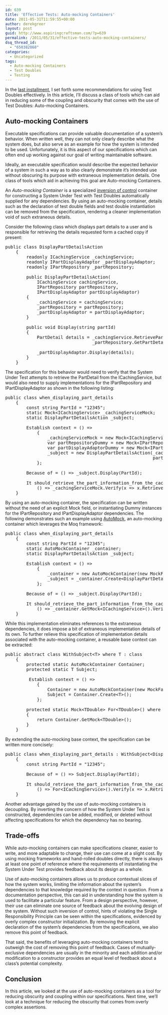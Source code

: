 ```yaml
---
id: 639
title: 'Effective Tests: Auto-mocking Containers'
date: 2011-05-31T11:59:55+00:00
author: derekgreer
layout: post
guid: http://www.aspiringcraftsman.com/?p=639
permalink: /2011/05/31/effective-tests-auto-mocking-containers/
dsq_thread_id:
  - "650382868"
categories:
  - Uncategorized
tags:
  - Auto-mocking Containers
  - Test Doubles
  - Testing
---
```

In <noindex></noindex> the [last installment](http://www.aspiringcraftsman.com/2011/05/26/effective-tests-double-strategies/), I set forth some recommendations for using Test Doubles effectively. In this article, I’ll discuss a class of tools which can aid in reducing some of the coupling and obscurity that comes with the use of Test Doubles: Auto-mocking Containers.

## Auto-mocking Containers

Executable specifications can provide valuable documentation of a system’s behavior. When written well, they can not only clearly describe what the system does, but also serve as an example for how the system is intended to be used. Unfortunately, it is this aspect of our specifications which can often end up working against our goal of writing maintainable software.

Ideally, an executable specification would describe the expected behavior of a system in such a way as to also clearly demonstrate it’s intended use without obscuring its purpose with extraneous implementation details. One class of tools which aid in achieving this goal are Auto-mocking Containers.

An _Auto-mocking Container_ is a specialized [inversion of control](http://en.wikipedia.org/wiki/Inversion_of_control) container for constructing a System Under Test with Test Doubles automatically supplied for any dependencies. By using an auto-mocking container, details such as the declaration of test double fields and test double instantiation can be removed from the specification, rendering a cleaner implementation void of such extraneous details.

Consider the following class which displays part details to a user and is responsible for retrieving the details requested form a cached copy if present:

<pre class="brush:csharp; gutter:false; wrap-lines:false; tab-size:2;">public class DisplayPartDetailsAction
    {
        readonly ICachingService _cachingService;
        readonly IPartDisplayAdaptor _partDisplayAdaptor;
        readonly IPartRepository _partRepository;

        public DisplayPartDetailsAction(
            ICachingService cachingService,
            IPartRepository partRepository,
            IPartDisplayAdaptor partDisplayAdaptor)
        {
            _cachingService = cachingService;
            _partRepository = partRepository;
            _partDisplayAdaptor = partDisplayAdaptor;
        }

        public void Display(string partId)
        {
            PartDetail details = _cachingService.RetrievePartDetails(partId) ??
                                 _partRepository.GetPartDetailByPartId(partId);

            _partDisplayAdaptor.Display(details);
        }
    }
</pre>



The specification for this behavior would need to verify that the System Under Test attempts to retrieve the PartDetail from the ICachingService, but would also need to supply implementations for the IPartRepository and IPartDisplayAdaptor as shown in the following listing:

<pre class="brush:csharp; gutter:false; wrap-lines:false; tab-size:2;">public class when_displaying_part_details
    {
        const string PartId = "12345";
        static Mock&lt;ICachingService&gt; _cachingServiceMock;
        static DisplayPartDetailsAction _subject;

        Establish context = () =>
            {
                _cachingServiceMock = new Mock&lt;ICachingService&gt;();
                var partRepositoryDummy = new Mock&lt;IPartRepository&gt;();
                var partDisplayAdaptorDummy = new Mock&lt;IPartDisplayAdaptor&gt;();
                _subject = new DisplayPartDetailsAction(_cachingServiceMock.Object, partRepositoryDummy.Object,
                                                        partDisplayAdaptorDummy.Object);
            };

        Because of = () => _subject.Display(PartId);

        It should_retrieve_the_part_information_from_the_cache =
            () => _cachingServiceMock.Verify(x => x.RetrievePartDetails(PartId), Times.Exactly(1));
    }
</pre>



By using an auto-mocking container, the specification can be written without the need of an explicit Mock field, or instantiating Dummy instances for the IPartRepository and IPartDisplayAdaptor dependencies. The following demonstrates such an example using [AutoMock](http://code.google.com/p/moq-contrib/wiki/Automocking), an auto-mocking container which leverages the Moq framework:

<pre class="brush:csharp; gutter:false; wrap-lines:false; tab-size:2;">public class when_displaying_part_details
    {
        const string PartId = "12345";
        static AutoMockContainer _container;
        static DisplayPartDetailsAction _subject;

        Establish context = () =>
            {
                _container = new AutoMockContainer(new MockFactory(MockBehavior.Loose));
                _subject = _container.Create&lt;DisplayPartDetailsAction&gt;();
            };

        Because of = () => _subject.Display(PartId);

        It should_retrieve_the_part_information_from_the_cache =
            () => _container.GetMock&lt;ICachingService&gt;().Verify(x => x.RetrievePartDetails(PartId), Times.Exactly(1));
    }
</pre>



While this implementation eliminates references to the extraneous dependencies, it does impose a bit of extraneous implementation details of its own. To further relieve this specification of implementation details associated with the auto-mocking container, a reusable base context can be extracted:

<pre class="brush:csharp; gutter:false; wrap-lines:false; tab-size:2;">public abstract class WithSubject&lt;T&gt; where T : class
    {
        protected static AutoMockContainer Container;
        protected static T Subject;

         Establish context = () =>
            {
                Container = new AutoMockContainer(new MockFactory(MockBehavior.Loose));
                Subject = Container.Create&lt;T&gt;();
            };

        protected static Mock&lt;TDouble&gt; For&lt;TDouble&gt;() where TDouble : class
        {
            return Container.GetMock&lt;TDouble&gt;();
        }
    }
</pre>



By extending the auto-mocking base context, the specification can be written more concisely:

<pre class="brush:csharp; gutter:false; wrap-lines:false; tab-size:2;">public class when_displaying_part_details : WithSubject&lt;DisplayPartDetailsAction&gt;
    {
        const string PartId = "12345";

        Because of = () => Subject.Display(PartId);

        It should_retrieve_the_part_information_from_the_cache =
            () => For&lt;ICachingService&gt;().Verify(x => x.RetrievePartDetails(PartId), Times.Exactly(1));
    }
</pre>



Another advantage gained by the use of auto-mocking containers is decoupling. By inverting the concern of how the System Under Test is constructed, dependencies can be added, modified, or deleted without affecting specifications for which the dependency has no bearing.

## Trade-offs

While auto-mocking containers can make specifications cleaner, easier to write, and more adaptable to change, their use can come at a slight cost. By using mocking frameworks and hand-rolled doubles directly, there is always at least one point of reference where the requirements of instantiating the System Under Test provides feedback about its design as a whole.

Use of auto-mocking containers allows us to produce contextual slices of how the system works, limiting the information about the system’s dependencies to that knowledge required by the context in question. From a documentation perspective, this can aid in understanding how the system is used to facilitate a particular feature. From a design perspective, however, their use can eliminate one source of feedback about the evolving design of the system. Without such inversion of control, hints of violating the Single Responsibility Principle can be seen within the specifications, evidenced by overly complex constructor initialization. By removing the explicit declaration of the system’s dependencies from the specifications, we also remove this point of feedback.

That said, the benefits of leveraging auto-mocking containers tend to outweigh the cost of removing this point of feedback. Cases of mutually-exclusive dependencies are usually in the minority and each addition and/or modification to a constructor provides an equal level of feedback about a class&#8217;s potential complexity.

## Conclusion

In this article, we looked at the use of auto-mocking containers as a tool for reducing obscurity and coupling within our specifications. Next time, we’ll look at a technique for reducing the obscurity that comes from overly complex assertions.